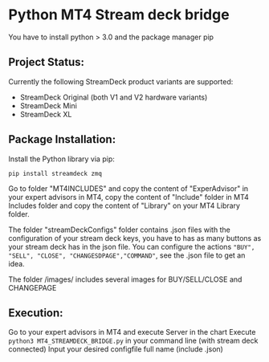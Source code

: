 # Python MT4 Stream deck bridge

You have to install python > 3.0 and the package manager pip

## Project Status:
Currently the following StreamDeck product variants are supported:
* StreamDeck Original (both V1 and V2 hardware variants)
* StreamDeck Mini
* StreamDeck XL


## Package Installation:

Install the Python library via pip:

```
pip install streamdeck zmq 

```
Go to folder "MT4INCLUDES" and copy the content of "ExperAdvisor" in your expert advisors in MT4, copy the content of "Include" folder in MT4 Includes folder and copy the content of "Library" on your MT4 Library folder.

The folder "streamDeckConfigs" folder contains .json files with the configuration of your stream deck keys, you have to has as many buttons as your stream deck has in the json file. You can configure the actions ``` "BUY", "SELL", "CLOSE", "CHANGESDPAGE","COMMAND" ```, see the .json file to get an idea.

The folder /images/ includes several images for BUY/SELL/CLOSE and CHANGEPAGE


## Execution:

Go to your expert advisors in MT4 and execute Server in the chart
Execute  ``` python3 MT4_STREAMDECK_BRIDGE.py ``` in your command line (with stream deck connected)
Input your desired configfile full name (include .json)
